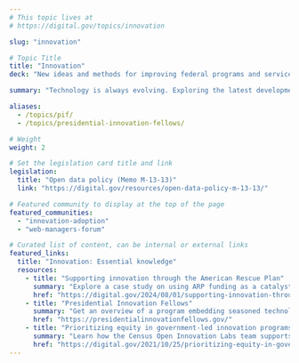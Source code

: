 ```yaml
---
# This topic lives at
# https://digital.gov/topics/innovation

slug: "innovation"

# Topic Title
title: "Innovation"
deck: "New ideas and methods for improving federal programs and services"

summary: "Technology is always evolving. Exploring the latest developments and trends in digital service delivery helps practitioners find new ways to create outstanding digital experiences for users."

aliases:
  - /topics/pif/
  - /topics/presidential-innovation-fellows/

# Weight
weight: 2

# Set the legislation card title and link
legislation:
  title: "Open data policy (Memo M-13-13)"
  link: "https://digital.gov/resources/open-data-policy-m-13-13/"

# Featured community to display at the top of the page
featured_communities:
  - "innovation-adoption"
  - "web-managers-forum"

# Curated list of content, can be internal or external links
featured_links:
  title: "Innovation: Essential knowledge"
  resources: 
    - title: "Supporting innovation through the American Rescue Plan"
      summary: "Explore a case study on using ARP funding as a catalyst for long-term resilience"
      href: "https://digital.gov/2024/08/01/supporting-innovation-through-the-american-rescue-plan/"
    - title: "Presidential Innovation Fellows"
      summary: "Get an overview of a program embedding seasoned technologists and innovators within federal agencies."
      href: "https://presidentialinnovationfellows.gov/"
    - title: "Prioritizing equity in government-led innovation programs"
      summary: "Learn how the Census Open Innovation Labs team supports the next generation of technologists and designers."
      href: "https://digital.gov/2021/10/25/prioritizing-equity-in-government-led-innovation-programs/"
---
```

